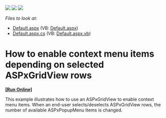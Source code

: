 <!-- default badges list -->
![](https://img.shields.io/endpoint?url=https://codecentral.devexpress.com/api/v1/VersionRange/128539964/13.1.4%2B)
[![](https://img.shields.io/badge/Open_in_DevExpress_Support_Center-FF7200?style=flat-square&logo=DevExpress&logoColor=white)](https://supportcenter.devexpress.com/ticket/details/E4279)
[![](https://img.shields.io/badge/📖_How_to_use_DevExpress_Examples-e9f6fc?style=flat-square)](https://docs.devexpress.com/GeneralInformation/403183)
<!-- default badges end -->
<!-- default file list -->
*Files to look at*:

* [Default.aspx](./CS/WebSite/Default.aspx) (VB: [Default.aspx](./VB/WebSite/Default.aspx))
* [Default.aspx.cs](./CS/WebSite/Default.aspx.cs) (VB: [Default.aspx.vb](./VB/WebSite/Default.aspx.vb))
<!-- default file list end -->
# How to enable context menu items depending on selected ASPxGridView rows
<!-- run online -->
**[[Run Online]](https://codecentral.devexpress.com/e4279/)**
<!-- run online end -->


<p>This example illustrates how to use an ASPxGridView to enable context menu items. When an end-user selects/deselects ASPxGridView rows, the number of available ASPxPopupMenu Items is changed.</p>

<br/>


